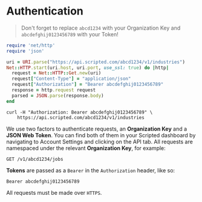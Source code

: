 # Authentication

> Don't forget to replace `abcd1234` with your Organization Key
> and `abcdefghij0123456789` with your Token!

```ruby
require 'net/http'
require 'json'

uri = URI.parse("https://api.scripted.com/abcd1234/v1/industries")
Net::HTTP.start(uri.host, uri.port, use_ssl: true) do |http|
  request = Net::HTTP::Get.new(uri)
  request["Content-Type"] = "application/json"
  request["Authorization"] = "Bearer abcdefghij0123456789"
  response = http.request request
  parsed = JSON.parse(response.body)
end
```

```shell
curl -H "Authorization: Bearer abcdefghij0123456789" \
    https://api.scripted.com/abcd1234/v1/industries
```

We use two factors to authenticate requests, an **Organization Key** and a **JSON Web Token**. You can find both of them in your Scripted dashboard by navigating to Account Settings and clicking on the API tab. All requests are namespaced under the relevant **Organization Key**, for example:

`GET /v1/abcd1234/jobs`

**Tokens** are passed as a `Bearer` in the `Authorization` header, like so:

`Bearer abcdefghij0123456789`

All requests must be made over `HTTPS`.

